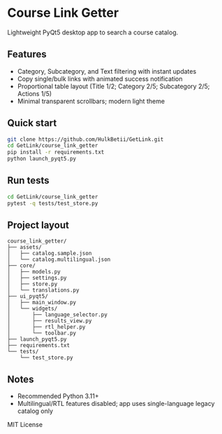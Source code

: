 # Course Link Getter

Lightweight PyQt5 desktop app to search a course catalog.

## Features
- Category, Subcategory, and Text filtering with instant updates
- Copy single/bulk links with animated success notification
- Proportional table layout (Title 1/2; Category 2/5; Subcategory 2/5; Actions 1/5)
- Minimal transparent scrollbars; modern light theme

## Quick start
```bash
git clone https://github.com/HulkBetii/GetLink.git
cd GetLink/course_link_getter
pip install -r requirements.txt
python launch_pyqt5.py
```

## Run tests
```bash
cd GetLink/course_link_getter
pytest -q tests/test_store.py
```

## Project layout
```
course_link_getter/
├── assets/
│   ├── catalog.sample.json
│   └── catalog.multilingual.json
├── core/
│   ├── models.py
│   ├── settings.py
│   ├── store.py
│   └── translations.py  
├── ui_pyqt5/
│   ├── main_window.py
│   └── widgets/
│       ├── language_selector.py  
│       ├── results_view.py
│       ├── rtl_helper.py  
│       └── toolbar.py
├── launch_pyqt5.py
├── requirements.txt
└── tests/
    └── test_store.py
```

## Notes
- Recommended Python 3.11+
- Multilingual/RTL features disabled; app uses single-language legacy catalog only

MIT License